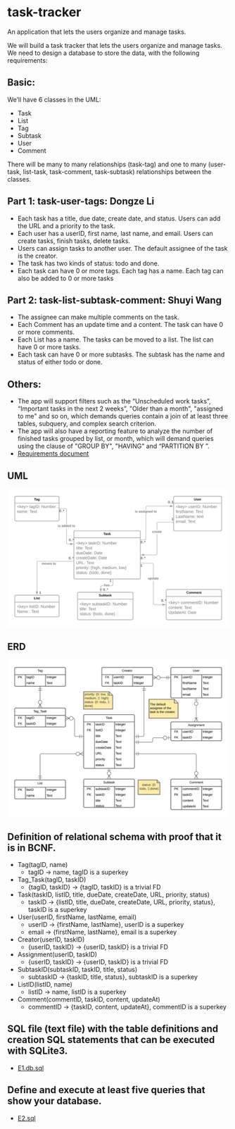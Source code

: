 # task-tracker
An application that lets the users organize and manage tasks. 


We will build a task tracker that lets the users organize and manage tasks. We need to design a database to store the data, with the following requirements:

## Basic:
We’ll have 6 classes in the UML:
- Task
- List
- Tag
- Subtask
- User
- Comment

There will be many to many relationships (task-tag) and one to many (user- task, list-task, task-comment, task-subtask) relationships between the classes.

## Part 1: task-user-tags: Dongze Li
- Each task has a title, due date, create date, and status. Users can add the URL and a priority to the task. 
- Each user has a userID, first name, last name, and email. Users can create tasks, finish tasks, delete tasks.  
- Users can assign tasks to another user. The default assignee of the task is the creator.
- The task has two kinds of status: todo and done. 
- Each task can have 0 or more tags. Each tag has a name. Each tag can also be added to 0 or more tasks
## Part 2: task-list-subtask-comment: Shuyi Wang
- The assignee can make multiple comments on the task.
- Each Comment has an update time and a content. The task can have 0 or more comments.
- Each List has a name. The tasks can be moved to a list. The list can have 0 or more tasks.
- Each task can have 0 or more subtasks. The subtask has the name and status of either todo or done.
## Others:
- The app will support filters such as the “Unscheduled work tasks”, “Important tasks in the next 2 weeks”, "Older than a month", "assigned to me" and so on, which demands queries contain a join of at least three tables, subquery, and complex search criterion.
- The app will also have a reporting feature to analyze the number of finished tasks grouped by list, or month, which will demand queries using the clause of "GROUP BY", "HAVING" and “PARTITION BY ”.
- [Requirements document](https://github.com/ldgze/task-tracker/blob/main/A.%20Requirements%20Document.pdf)

## UML
![image](https://github.com/ldgze/task-tracker/blob/main/B.%20UML%20-%20Page%201.png)


## ERD
![image](https://github.com/ldgze/task-tracker/blob/main/C.%20ERD%20.png)

## Definition of relational schema with proof that it is in BCNF.
- Tag(tagID, name) 
    - tagID -> name, tagID is a superkey
- Tag_Task(tagID, taskID)
    - {tagID, taskID} -> {tagID, taskID} is a trivial FD
- Task(taskID, listID, title, dueDate, createDate, URL, priority, status) 
    - taskID -> {listID, title, dueDate, createDate, URL, priority, status}, taskID is a superkey
- User(userID, firstName, lastName, email)
    - userID -> {firstName, lastName}, userID is a superkey
    - email -> {firstName, lastName}, email is a superkey
- Creator(userID, taskID)
    - {userID, taskID} -> {userID, taskID} is a trivial FD
- Assignment(userID, taskID)
    - {userID, taskID} -> {userID, taskID} is a trivial FD
- SubtaskID(subtaskID, taskID, title, status)
    - subtaskID -> {taskID, title, status}, subtaskID is a superkey
- ListID(listID, name)
    - listID -> name, listID is a superkey
- Comment(commentID, taskID, content, updateAt)
    - commentID -> {taskID, content, updateAt}, commentID is a superkey


## SQL file (text file) with the table definitions and creation SQL statements that can be executed with SQLite3.
- [E1.db.sql](https://github.com/ldgze/task-tracker/blob/main/E1.db.sql)

## Define and execute at least five queries that show your database.
- [E2.sql](https://github.com/ldgze/task-tracker/blob/main/E2.sql)
